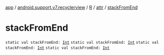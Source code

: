 [app](../../../index.md) / [android.support.v7.recyclerview](../../index.md) / [R](../index.md) / [attr](index.md) / [stackFromEnd](.)

# stackFromEnd

`static val stackFromEnd: `[`Int`](https://kotlinlang.org/api/latest/jvm/stdlib/kotlin/-int/index.html)
`static val stackFromEnd: `[`Int`](https://kotlinlang.org/api/latest/jvm/stdlib/kotlin/-int/index.html)
`static val stackFromEnd: `[`Int`](https://kotlinlang.org/api/latest/jvm/stdlib/kotlin/-int/index.html)
`static val stackFromEnd: `[`Int`](https://kotlinlang.org/api/latest/jvm/stdlib/kotlin/-int/index.html)